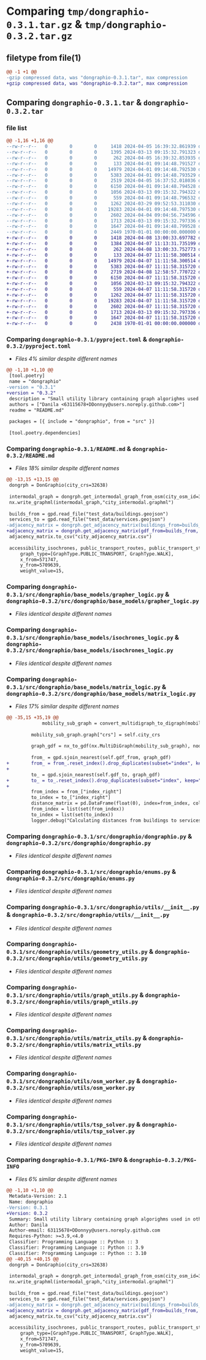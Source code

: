 # Comparing `tmp/dongraphio-0.3.1.tar.gz` & `tmp/dongraphio-0.3.2.tar.gz`

## filetype from file(1)

```diff
@@ -1 +1 @@
-gzip compressed data, was "dongraphio-0.3.1.tar", max compression
+gzip compressed data, was "dongraphio-0.3.2.tar", max compression
```

## Comparing `dongraphio-0.3.1.tar` & `dongraphio-0.3.2.tar`

### file list

```diff
@@ -1,16 +1,16 @@
--rw-r--r--   0        0        0     1418 2024-04-05 16:39:32.861939 dongraphio-0.3.1/pyproject.toml
--rw-r--r--   0        0        0     1395 2024-03-13 09:15:32.791323 dongraphio-0.3.1/README.md
--rw-r--r--   0        0        0      262 2024-04-05 16:39:32.853935 dongraphio-0.3.1/src/dongraphio/__init__.py
--rw-r--r--   0        0        0      133 2024-04-01 09:14:48.791527 dongraphio-0.3.1/src/dongraphio/base_models/__init__.py
--rw-r--r--   0        0        0    14979 2024-04-01 09:14:48.792530 dongraphio-0.3.1/src/dongraphio/base_models/grapher_logic.py
--rw-r--r--   0        0        0     5383 2024-04-01 09:14:48.793529 dongraphio-0.3.1/src/dongraphio/base_models/isochrones_logic.py
--rw-r--r--   0        0        0     2519 2024-04-05 16:37:52.018036 dongraphio-0.3.1/src/dongraphio/base_models/matrix_logic.py
--rw-r--r--   0        0        0     6150 2024-04-01 09:14:48.794528 dongraphio-0.3.1/src/dongraphio/dongraphio.py
--rw-r--r--   0        0        0     1056 2024-03-13 09:15:32.794322 dongraphio-0.3.1/src/dongraphio/enums.py
--rw-r--r--   0        0        0      559 2024-04-01 09:14:48.796532 dongraphio-0.3.1/src/dongraphio/utils/__init__.py
--rw-r--r--   0        0        0     1262 2024-03-29 09:52:53.311030 dongraphio-0.3.1/src/dongraphio/utils/geometry_utils.py
--rw-r--r--   0        0        0    19283 2024-04-01 09:14:48.797530 dongraphio-0.3.1/src/dongraphio/utils/graph_utils.py
--rw-r--r--   0        0        0     2602 2024-04-04 09:04:56.734596 dongraphio-0.3.1/src/dongraphio/utils/matrix_utils.py
--rw-r--r--   0        0        0     1713 2024-03-13 09:15:32.797336 dongraphio-0.3.1/src/dongraphio/utils/osm_worker.py
--rw-r--r--   0        0        0     1647 2024-04-01 09:14:48.799528 dongraphio-0.3.1/src/dongraphio/utils/tsp_solver.py
--rw-r--r--   0        0        0     2449 1970-01-01 00:00:00.000000 dongraphio-0.3.1/PKG-INFO
+-rw-r--r--   0        0        0     1418 2024-04-08 13:00:33.697782 dongraphio-0.3.2/pyproject.toml
+-rw-r--r--   0        0        0     1384 2024-04-07 11:13:31.735199 dongraphio-0.3.2/README.md
+-rw-r--r--   0        0        0      262 2024-04-08 13:00:33.752773 dongraphio-0.3.2/src/dongraphio/__init__.py
+-rw-r--r--   0        0        0      133 2024-04-07 11:11:58.300514 dongraphio-0.3.2/src/dongraphio/base_models/__init__.py
+-rw-r--r--   0        0        0    14979 2024-04-07 11:11:58.300514 dongraphio-0.3.2/src/dongraphio/base_models/grapher_logic.py
+-rw-r--r--   0        0        0     5383 2024-04-07 11:11:58.315720 dongraphio-0.3.2/src/dongraphio/base_models/isochrones_logic.py
+-rw-r--r--   0        0        0     2719 2024-04-08 12:58:57.770722 dongraphio-0.3.2/src/dongraphio/base_models/matrix_logic.py
+-rw-r--r--   0        0        0     6150 2024-04-07 11:11:58.315720 dongraphio-0.3.2/src/dongraphio/dongraphio.py
+-rw-r--r--   0        0        0     1056 2024-03-13 09:15:32.794322 dongraphio-0.3.2/src/dongraphio/enums.py
+-rw-r--r--   0        0        0      559 2024-04-07 11:11:58.315720 dongraphio-0.3.2/src/dongraphio/utils/__init__.py
+-rw-r--r--   0        0        0     1262 2024-04-07 11:11:58.315720 dongraphio-0.3.2/src/dongraphio/utils/geometry_utils.py
+-rw-r--r--   0        0        0    19283 2024-04-07 11:11:58.315720 dongraphio-0.3.2/src/dongraphio/utils/graph_utils.py
+-rw-r--r--   0        0        0     2602 2024-04-07 11:11:58.315720 dongraphio-0.3.2/src/dongraphio/utils/matrix_utils.py
+-rw-r--r--   0        0        0     1713 2024-03-13 09:15:32.797336 dongraphio-0.3.2/src/dongraphio/utils/osm_worker.py
+-rw-r--r--   0        0        0     1647 2024-04-07 11:11:58.315720 dongraphio-0.3.2/src/dongraphio/utils/tsp_solver.py
+-rw-r--r--   0        0        0     2438 1970-01-01 00:00:00.000000 dongraphio-0.3.2/PKG-INFO
```

### Comparing `dongraphio-0.3.1/pyproject.toml` & `dongraphio-0.3.2/pyproject.toml`

 * *Files 4% similar despite different names*

```diff
@@ -1,10 +1,10 @@
 [tool.poetry]
 name = "dongraphio"
-version = "0.3.1"
+version = "0.3.2"
 description = "Small utility library containing graph algorighms used in other projects"
 authors = ["Danila <63115678+DDonnyy@users.noreply.github.com>"]
 readme = "README.md"
 
 packages = [{ include = "dongraphio", from = "src" }]
 
 [tool.poetry.dependencies]
```

### Comparing `dongraphio-0.3.1/README.md` & `dongraphio-0.3.2/README.md`

 * *Files 18% similar despite different names*

```diff
@@ -13,15 +13,15 @@
 dongrph = DonGraphio(city_crs=32638)
     
 intermodal_graph = dongrph.get_intermodal_graph_from_osm(city_osm_id=3955288)
 nx.write_graphml(intermodal_graph,"city_intermodal.graphml")
 
 builds_from = gpd.read_file("test_data/buildings.geojson")
 services_to = gpd.read_file("test_data/services.geojson")
-adjacency_matrix = dongrph.get_adjacency_matrix(buildings_from=builds_from, services_to=services_to, weight="time_min")
+adjacency_matrix = dongrph.get_adjacency_matrix(gdf_from=builds_from, gdf_to=services_to, weight="time_min")
 adjacency_matrix.to_csv("city_adjacency_matrix.csv")
 
 accessibility_isochrones, public_transport_routes, public_transport_stops = dongrph.get_accessibility_isochrones(
     graph_type=[GraphType.PUBLIC_TRANSPORT, GraphType.WALK],
     x_from=571747,
     y_from=5709639,
     weight_value=15,
```

### Comparing `dongraphio-0.3.1/src/dongraphio/base_models/grapher_logic.py` & `dongraphio-0.3.2/src/dongraphio/base_models/grapher_logic.py`

 * *Files identical despite different names*

### Comparing `dongraphio-0.3.1/src/dongraphio/base_models/isochrones_logic.py` & `dongraphio-0.3.2/src/dongraphio/base_models/isochrones_logic.py`

 * *Files identical despite different names*

### Comparing `dongraphio-0.3.1/src/dongraphio/base_models/matrix_logic.py` & `dongraphio-0.3.2/src/dongraphio/base_models/matrix_logic.py`

 * *Files 17% similar despite different names*

```diff
@@ -35,15 +35,19 @@
             mobility_sub_graph = convert_multidigraph_to_digraph(mobility_sub_graph, self.weight)
 
         mobility_sub_graph.graph["crs"] = self.city_crs
 
         graph_gdf = nx_to_gdf(nx.MultiDiGraph(mobility_sub_graph), nodes=True)
 
         from_ = gpd.sjoin_nearest(self.gdf_from, graph_gdf)
+        from_ = from_.reset_index().drop_duplicates(subset="index", keep="first").set_index('index')
+
         to_ = gpd.sjoin_nearest(self.gdf_to, graph_gdf)
+        to_ = to_.reset_index().drop_duplicates(subset="index", keep="first").set_index("index")
+
         from_index = from_["index_right"]
         to_index = to_["index_right"]
         distance_matrix = pd.DataFrame(float(0), index=from_index, columns=to_index)
         from_index = list(set(from_index))
         to_index = list(set(to_index))
         logger.debug("Calculating distances from buildings to services ...")
```

### Comparing `dongraphio-0.3.1/src/dongraphio/dongraphio.py` & `dongraphio-0.3.2/src/dongraphio/dongraphio.py`

 * *Files identical despite different names*

### Comparing `dongraphio-0.3.1/src/dongraphio/enums.py` & `dongraphio-0.3.2/src/dongraphio/enums.py`

 * *Files identical despite different names*

### Comparing `dongraphio-0.3.1/src/dongraphio/utils/__init__.py` & `dongraphio-0.3.2/src/dongraphio/utils/__init__.py`

 * *Files identical despite different names*

### Comparing `dongraphio-0.3.1/src/dongraphio/utils/geometry_utils.py` & `dongraphio-0.3.2/src/dongraphio/utils/geometry_utils.py`

 * *Files identical despite different names*

### Comparing `dongraphio-0.3.1/src/dongraphio/utils/graph_utils.py` & `dongraphio-0.3.2/src/dongraphio/utils/graph_utils.py`

 * *Files identical despite different names*

### Comparing `dongraphio-0.3.1/src/dongraphio/utils/matrix_utils.py` & `dongraphio-0.3.2/src/dongraphio/utils/matrix_utils.py`

 * *Files identical despite different names*

### Comparing `dongraphio-0.3.1/src/dongraphio/utils/osm_worker.py` & `dongraphio-0.3.2/src/dongraphio/utils/osm_worker.py`

 * *Files identical despite different names*

### Comparing `dongraphio-0.3.1/src/dongraphio/utils/tsp_solver.py` & `dongraphio-0.3.2/src/dongraphio/utils/tsp_solver.py`

 * *Files identical despite different names*

### Comparing `dongraphio-0.3.1/PKG-INFO` & `dongraphio-0.3.2/PKG-INFO`

 * *Files 6% similar despite different names*

```diff
@@ -1,10 +1,10 @@
 Metadata-Version: 2.1
 Name: dongraphio
-Version: 0.3.1
+Version: 0.3.2
 Summary: Small utility library containing graph algorighms used in other projects
 Author: Danila
 Author-email: 63115678+DDonnyy@users.noreply.github.com
 Requires-Python: >=3.9,<4.0
 Classifier: Programming Language :: Python :: 3
 Classifier: Programming Language :: Python :: 3.9
 Classifier: Programming Language :: Python :: 3.10
@@ -40,15 +40,15 @@
 dongrph = DonGraphio(city_crs=32638)
     
 intermodal_graph = dongrph.get_intermodal_graph_from_osm(city_osm_id=3955288)
 nx.write_graphml(intermodal_graph,"city_intermodal.graphml")
 
 builds_from = gpd.read_file("test_data/buildings.geojson")
 services_to = gpd.read_file("test_data/services.geojson")
-adjacency_matrix = dongrph.get_adjacency_matrix(buildings_from=builds_from, services_to=services_to, weight="time_min")
+adjacency_matrix = dongrph.get_adjacency_matrix(gdf_from=builds_from, gdf_to=services_to, weight="time_min")
 adjacency_matrix.to_csv("city_adjacency_matrix.csv")
 
 accessibility_isochrones, public_transport_routes, public_transport_stops = dongrph.get_accessibility_isochrones(
     graph_type=[GraphType.PUBLIC_TRANSPORT, GraphType.WALK],
     x_from=571747,
     y_from=5709639,
     weight_value=15,
```

